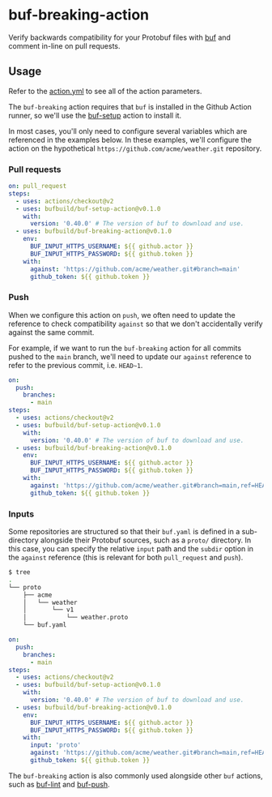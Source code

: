 # buf-breaking-action

Verify backwards compatibility for your Protobuf files with
[buf](https://github.com/bufbuild/buf) and comment in-line on
pull requests.

## Usage

Refer to the [action.yml](https://github.com/bufbuild/buf-breaking-action/blob/master/action.yml)
to see all of the action parameters.

The `buf-breaking` action requires that `buf` is installed in the Github Action
runner, so we'll use the [buf-setup][1] action to install it.

In most cases, you'll only need to configure several variables which are referenced
in the examples below. In these examples, we'll configure the action on the
hypothetical `https://github.com/acme/weather.git` repository.

### Pull requests

```yaml
on: pull_request
steps:
  - uses: actions/checkout@v2
  - uses: bufbuild/buf-setup-action@v0.1.0
    with:
      version: '0.40.0' # The version of buf to download and use.
  - uses: bufbuild/buf-breaking-action@v0.1.0
    env:
      BUF_INPUT_HTTPS_USERNAME: ${{ github.actor }}
      BUF_INPUT_HTTPS_PASSWORD: ${{ github.token }}
    with:
      against: 'https://github.com/acme/weather.git#branch=main'
      github_token: ${{ github.token }}
```

### Push

When we configure this action on `push`, we often need to update the reference to
check compatibility `against` so that we don't accidentally verify against the same
commit.

For example, if we want to run the `buf-breaking` action for all commits pushed to
the `main` branch, we'll need to update our `against` reference to refer to the
previous commit, i.e. `HEAD~1`.

```yaml
on:
  push:
    branches:
      - main
steps:
  - uses: actions/checkout@v2
  - uses: bufbuild/buf-setup-action@v0.1.0
    with:
      version: '0.40.0' # The version of buf to download and use.
  - uses: bufbuild/buf-breaking-action@v0.1.0
    env:
      BUF_INPUT_HTTPS_USERNAME: ${{ github.actor }}
      BUF_INPUT_HTTPS_PASSWORD: ${{ github.token }}
    with:
      against: 'https://github.com/acme/weather.git#branch=main,ref=HEAD~1'
      github_token: ${{ github.token }}
```

### Inputs

Some repositories are structured so that their `buf.yaml` is defined
in a sub-directory alongside their Protobuf sources, such as a `proto/`
directory. In this case, you can specify the relative `input` path and
the `subdir` option in the `against` reference (this is relevant for
both `pull_request` and `push`).

```sh
$ tree
.
└── proto
    ├── acme
    │   └── weather
    │       └── v1
    │           └── weather.proto
    └── buf.yaml
```

```yaml
on:
  push:
    branches:
      - main
steps:
  - uses: actions/checkout@v2
  - uses: bufbuild/buf-setup-action@v0.1.0
    with:
      version: '0.40.0' # The version of buf to download and use.
  - uses: bufbuild/buf-breaking-action@v0.1.0
    env:
      BUF_INPUT_HTTPS_USERNAME: ${{ github.actor }}
      BUF_INPUT_HTTPS_PASSWORD: ${{ github.token }}
    with:
      input: 'proto'
      against: 'https://github.com/acme/weather.git#branch=main,ref=HEAD~1,subdir=proto'
      github_token: ${{ github.token }}
```

The `buf-breaking` action is also commonly used alongside other `buf` actions,
such as [buf-lint][2] and [buf-push][3].

  [1]: https://github.com/marketplace/actions/buf-setup
  [2]: https://github.com/marketplace/actions/buf-lint
  [3]: https://github.com/marketplace/actions/buf-push
